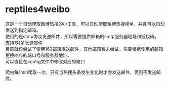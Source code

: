 # reptiles4weibo
 
这是一个自动爬取微博热搜的小工具，可以自动爬取微博热搜榜单，并且可以自动发送到指定邮箱。  
使用的是stmp协议发送邮件，所以需要提供邮箱的smtp服务器地址和授权码。  
支持1对多发送邮件  
目前就仅尝试了使用163邮箱发送邮件，其他邮箱暂未尝试，需要根据使用的邮箱更换响应的端口号和服务器地址。  
可以直接在config文件中修改对应的端口

爬虫每1min爬取一次，只有当热搜头条发生变化时才会发送邮件，否则不发送邮件。